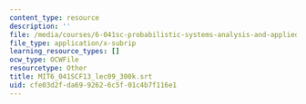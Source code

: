 ```yaml
---
content_type: resource
description: ''
file: /media/courses/6-041sc-probabilistic-systems-analysis-and-applied-probability-fall-2013/cfe03d2fda6992626c5f01c4b7f116e1_MIT6_041SCF13_lec09_300k.srt
file_type: application/x-subrip
learning_resource_types: []
ocw_type: OCWFile
resourcetype: Other
title: MIT6_041SCF13_lec09_300k.srt
uid: cfe03d2f-da69-9262-6c5f-01c4b7f116e1
---
```

